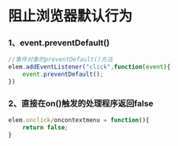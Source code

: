 # 阻止浏览器默认行为

### 1、event.preventDefault()

```js
//事件对象的preventDefault()方法
elem.addEventListener("click",function(event){
    event.preventDefault();
})
```

### 2、直接在on()触发的处理程序返回false

```js
elem.onclick/oncontextmenu = function(){
    return false;
}
```



